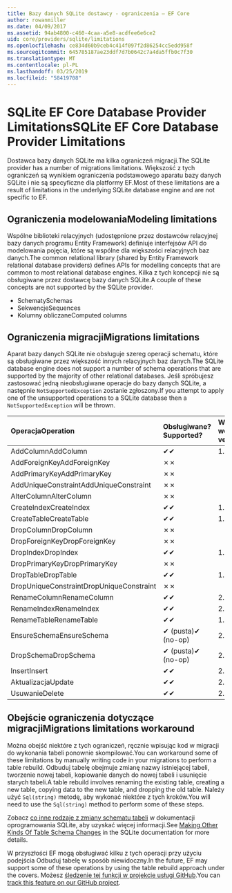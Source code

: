 ```yaml
---
title: Bazy danych SQLite dostawcy - ograniczenia — EF Core
author: rowanmiller
ms.date: 04/09/2017
ms.assetid: 94ab4800-c460-4caa-a5e8-acdfee6e6ce2
uid: core/providers/sqlite/limitations
ms.openlocfilehash: ce834d60b9ceb4c414f097f2d86254cc5edd958f
ms.sourcegitcommit: 645785187ae23ddf7d7b0642c7a4da5ffb0c7f30
ms.translationtype: MT
ms.contentlocale: pl-PL
ms.lasthandoff: 03/25/2019
ms.locfileid: "58419708"
---
```

# <a name="sqlite-ef-core-database-provider-limitations"></a><span data-ttu-id="9fb5b-102">SQLite EF Core Database Provider Limitations</span><span class="sxs-lookup"><span data-stu-id="9fb5b-102">SQLite EF Core Database Provider Limitations</span></span>

<span data-ttu-id="9fb5b-103">Dostawca bazy danych SQLite ma kilka ograniczeń migracji.</span><span class="sxs-lookup"><span data-stu-id="9fb5b-103">The SQLite provider has a number of migrations limitations.</span></span> <span data-ttu-id="9fb5b-104">Większość z tych ograniczeń są wynikiem ograniczenia podstawowego aparatu bazy danych SQLite i nie są specyficzne dla platformy EF.</span><span class="sxs-lookup"><span data-stu-id="9fb5b-104">Most of these limitations are a result of limitations in the underlying SQLite database engine and are not specific to EF.</span></span>

## <a name="modeling-limitations"></a><span data-ttu-id="9fb5b-105">Ograniczenia modelowania</span><span class="sxs-lookup"><span data-stu-id="9fb5b-105">Modeling limitations</span></span>

<span data-ttu-id="9fb5b-106">Wspólne biblioteki relacyjnych (udostępnione przez dostawców relacyjnej bazy danych programu Entity Framework) definiuje interfejsów API do modelowania pojęcia, które są wspólne dla większości relacyjnych baz danych.</span><span class="sxs-lookup"><span data-stu-id="9fb5b-106">The common relational library (shared by Entity Framework relational database providers) defines APIs for modelling concepts that are common to most relational database engines.</span></span> <span data-ttu-id="9fb5b-107">Kilka z tych koncepcji nie są obsługiwane przez dostawcę bazy danych SQLite.</span><span class="sxs-lookup"><span data-stu-id="9fb5b-107">A couple of these concepts are not supported by the SQLite provider.</span></span>

* <span data-ttu-id="9fb5b-108">Schematy</span><span class="sxs-lookup"><span data-stu-id="9fb5b-108">Schemas</span></span>
* <span data-ttu-id="9fb5b-109">Sekwencje</span><span class="sxs-lookup"><span data-stu-id="9fb5b-109">Sequences</span></span>
* <span data-ttu-id="9fb5b-110">Kolumny obliczane</span><span class="sxs-lookup"><span data-stu-id="9fb5b-110">Computed columns</span></span>

## <a name="migrations-limitations"></a><span data-ttu-id="9fb5b-111">Ograniczenia migracji</span><span class="sxs-lookup"><span data-stu-id="9fb5b-111">Migrations limitations</span></span>

<span data-ttu-id="9fb5b-112">Aparat bazy danych SQLite nie obsługuje szereg operacji schematu, które są obsługiwane przez większość innych relacyjnych baz danych.</span><span class="sxs-lookup"><span data-stu-id="9fb5b-112">The SQLite database engine does not support a number of schema operations that are supported by the majority of other relational databases.</span></span> <span data-ttu-id="9fb5b-113">Jeśli spróbujesz zastosować jedną nieobsługiwane operacje do bazy danych SQLite, a następnie `NotSupportedException` zostanie zgłoszony.</span><span class="sxs-lookup"><span data-stu-id="9fb5b-113">If you attempt to apply one of the unsupported operations to a SQLite database then a `NotSupportedException` will be thrown.</span></span>

| <span data-ttu-id="9fb5b-114">Operacja</span><span class="sxs-lookup"><span data-stu-id="9fb5b-114">Operation</span></span>            | <span data-ttu-id="9fb5b-115">Obsługiwane?</span><span class="sxs-lookup"><span data-stu-id="9fb5b-115">Supported?</span></span> | <span data-ttu-id="9fb5b-116">Wymaga wersji</span><span class="sxs-lookup"><span data-stu-id="9fb5b-116">Requires version</span></span> |
|:---------------------|:-----------|:-----------------|
| <span data-ttu-id="9fb5b-117">AddColumn</span><span class="sxs-lookup"><span data-stu-id="9fb5b-117">AddColumn</span></span>            | <span data-ttu-id="9fb5b-118">✔</span><span class="sxs-lookup"><span data-stu-id="9fb5b-118">✔</span></span>          | <span data-ttu-id="9fb5b-119">1.0</span><span class="sxs-lookup"><span data-stu-id="9fb5b-119">1.0</span></span>              |
| <span data-ttu-id="9fb5b-120">AddForeignKey</span><span class="sxs-lookup"><span data-stu-id="9fb5b-120">AddForeignKey</span></span>        | <span data-ttu-id="9fb5b-121">✗</span><span class="sxs-lookup"><span data-stu-id="9fb5b-121">✗</span></span>          |                  |
| <span data-ttu-id="9fb5b-122">AddPrimaryKey</span><span class="sxs-lookup"><span data-stu-id="9fb5b-122">AddPrimaryKey</span></span>        | <span data-ttu-id="9fb5b-123">✗</span><span class="sxs-lookup"><span data-stu-id="9fb5b-123">✗</span></span>          |                  |
| <span data-ttu-id="9fb5b-124">AddUniqueConstraint</span><span class="sxs-lookup"><span data-stu-id="9fb5b-124">AddUniqueConstraint</span></span>  | <span data-ttu-id="9fb5b-125">✗</span><span class="sxs-lookup"><span data-stu-id="9fb5b-125">✗</span></span>          |                  |
| <span data-ttu-id="9fb5b-126">AlterColumn</span><span class="sxs-lookup"><span data-stu-id="9fb5b-126">AlterColumn</span></span>          | <span data-ttu-id="9fb5b-127">✗</span><span class="sxs-lookup"><span data-stu-id="9fb5b-127">✗</span></span>          |                  |
| <span data-ttu-id="9fb5b-128">CreateIndex</span><span class="sxs-lookup"><span data-stu-id="9fb5b-128">CreateIndex</span></span>          | <span data-ttu-id="9fb5b-129">✔</span><span class="sxs-lookup"><span data-stu-id="9fb5b-129">✔</span></span>          | <span data-ttu-id="9fb5b-130">1.0</span><span class="sxs-lookup"><span data-stu-id="9fb5b-130">1.0</span></span>              |
| <span data-ttu-id="9fb5b-131">CreateTable</span><span class="sxs-lookup"><span data-stu-id="9fb5b-131">CreateTable</span></span>          | <span data-ttu-id="9fb5b-132">✔</span><span class="sxs-lookup"><span data-stu-id="9fb5b-132">✔</span></span>          | <span data-ttu-id="9fb5b-133">1.0</span><span class="sxs-lookup"><span data-stu-id="9fb5b-133">1.0</span></span>              |
| <span data-ttu-id="9fb5b-134">DropColumn</span><span class="sxs-lookup"><span data-stu-id="9fb5b-134">DropColumn</span></span>           | <span data-ttu-id="9fb5b-135">✗</span><span class="sxs-lookup"><span data-stu-id="9fb5b-135">✗</span></span>          |                  |
| <span data-ttu-id="9fb5b-136">DropForeignKey</span><span class="sxs-lookup"><span data-stu-id="9fb5b-136">DropForeignKey</span></span>       | <span data-ttu-id="9fb5b-137">✗</span><span class="sxs-lookup"><span data-stu-id="9fb5b-137">✗</span></span>          |                  |
| <span data-ttu-id="9fb5b-138">DropIndex</span><span class="sxs-lookup"><span data-stu-id="9fb5b-138">DropIndex</span></span>            | <span data-ttu-id="9fb5b-139">✔</span><span class="sxs-lookup"><span data-stu-id="9fb5b-139">✔</span></span>          | <span data-ttu-id="9fb5b-140">1.0</span><span class="sxs-lookup"><span data-stu-id="9fb5b-140">1.0</span></span>              |
| <span data-ttu-id="9fb5b-141">DropPrimaryKey</span><span class="sxs-lookup"><span data-stu-id="9fb5b-141">DropPrimaryKey</span></span>       | <span data-ttu-id="9fb5b-142">✗</span><span class="sxs-lookup"><span data-stu-id="9fb5b-142">✗</span></span>          |                  |
| <span data-ttu-id="9fb5b-143">DropTable</span><span class="sxs-lookup"><span data-stu-id="9fb5b-143">DropTable</span></span>            | <span data-ttu-id="9fb5b-144">✔</span><span class="sxs-lookup"><span data-stu-id="9fb5b-144">✔</span></span>          | <span data-ttu-id="9fb5b-145">1.0</span><span class="sxs-lookup"><span data-stu-id="9fb5b-145">1.0</span></span>              |
| <span data-ttu-id="9fb5b-146">DropUniqueConstraint</span><span class="sxs-lookup"><span data-stu-id="9fb5b-146">DropUniqueConstraint</span></span> | <span data-ttu-id="9fb5b-147">✗</span><span class="sxs-lookup"><span data-stu-id="9fb5b-147">✗</span></span>          |                  |
| <span data-ttu-id="9fb5b-148">RenameColumn</span><span class="sxs-lookup"><span data-stu-id="9fb5b-148">RenameColumn</span></span>         | <span data-ttu-id="9fb5b-149">✔</span><span class="sxs-lookup"><span data-stu-id="9fb5b-149">✔</span></span>          | <span data-ttu-id="9fb5b-150">2.2.2</span><span class="sxs-lookup"><span data-stu-id="9fb5b-150">2.2.2</span></span>            |
| <span data-ttu-id="9fb5b-151">RenameIndex</span><span class="sxs-lookup"><span data-stu-id="9fb5b-151">RenameIndex</span></span>          | <span data-ttu-id="9fb5b-152">✔</span><span class="sxs-lookup"><span data-stu-id="9fb5b-152">✔</span></span>          | <span data-ttu-id="9fb5b-153">2.1</span><span class="sxs-lookup"><span data-stu-id="9fb5b-153">2.1</span></span>              |
| <span data-ttu-id="9fb5b-154">RenameTable</span><span class="sxs-lookup"><span data-stu-id="9fb5b-154">RenameTable</span></span>          | <span data-ttu-id="9fb5b-155">✔</span><span class="sxs-lookup"><span data-stu-id="9fb5b-155">✔</span></span>          | <span data-ttu-id="9fb5b-156">1.0</span><span class="sxs-lookup"><span data-stu-id="9fb5b-156">1.0</span></span>              |
| <span data-ttu-id="9fb5b-157">EnsureSchema</span><span class="sxs-lookup"><span data-stu-id="9fb5b-157">EnsureSchema</span></span>         | <span data-ttu-id="9fb5b-158">✔ (pusta)</span><span class="sxs-lookup"><span data-stu-id="9fb5b-158">✔ (no-op)</span></span>  | <span data-ttu-id="9fb5b-159">2.0</span><span class="sxs-lookup"><span data-stu-id="9fb5b-159">2.0</span></span>              |
| <span data-ttu-id="9fb5b-160">DropSchema</span><span class="sxs-lookup"><span data-stu-id="9fb5b-160">DropSchema</span></span>           | <span data-ttu-id="9fb5b-161">✔ (pusta)</span><span class="sxs-lookup"><span data-stu-id="9fb5b-161">✔ (no-op)</span></span>  | <span data-ttu-id="9fb5b-162">2.0</span><span class="sxs-lookup"><span data-stu-id="9fb5b-162">2.0</span></span>              |
| <span data-ttu-id="9fb5b-163">Insert</span><span class="sxs-lookup"><span data-stu-id="9fb5b-163">Insert</span></span>               | <span data-ttu-id="9fb5b-164">✔</span><span class="sxs-lookup"><span data-stu-id="9fb5b-164">✔</span></span>          | <span data-ttu-id="9fb5b-165">2.0</span><span class="sxs-lookup"><span data-stu-id="9fb5b-165">2.0</span></span>              |
| <span data-ttu-id="9fb5b-166">Aktualizacja</span><span class="sxs-lookup"><span data-stu-id="9fb5b-166">Update</span></span>               | <span data-ttu-id="9fb5b-167">✔</span><span class="sxs-lookup"><span data-stu-id="9fb5b-167">✔</span></span>          | <span data-ttu-id="9fb5b-168">2.0</span><span class="sxs-lookup"><span data-stu-id="9fb5b-168">2.0</span></span>              |
| <span data-ttu-id="9fb5b-169">Usuwanie</span><span class="sxs-lookup"><span data-stu-id="9fb5b-169">Delete</span></span>               | <span data-ttu-id="9fb5b-170">✔</span><span class="sxs-lookup"><span data-stu-id="9fb5b-170">✔</span></span>          | <span data-ttu-id="9fb5b-171">2.0</span><span class="sxs-lookup"><span data-stu-id="9fb5b-171">2.0</span></span>              |

## <a name="migrations-limitations-workaround"></a><span data-ttu-id="9fb5b-172">Obejście ograniczenia dotyczące migracji</span><span class="sxs-lookup"><span data-stu-id="9fb5b-172">Migrations limitations workaround</span></span>

<span data-ttu-id="9fb5b-173">Można obejść niektóre z tych ograniczeń, ręcznie wpisując kod w migracji do wykonania tabeli ponownie skompilować.</span><span class="sxs-lookup"><span data-stu-id="9fb5b-173">You can workaround some of these limitations by manually writing code in your migrations to perform a table rebuild.</span></span> <span data-ttu-id="9fb5b-174">Odbuduj tabelę obejmuje zmianę nazwy istniejącej tabeli, tworzenie nowej tabeli, kopiowanie danych do nowej tabeli i usunięcie starych tabeli.</span><span class="sxs-lookup"><span data-stu-id="9fb5b-174">A table rebuild involves renaming the existing table, creating a new table, copying data to the new table, and dropping the old table.</span></span> <span data-ttu-id="9fb5b-175">Należy użyć `Sql(string)` metodę, aby wykonać niektóre z tych kroków.</span><span class="sxs-lookup"><span data-stu-id="9fb5b-175">You will need to use the `Sql(string)` method to perform some of these steps.</span></span>

<span data-ttu-id="9fb5b-176">Zobacz [co inne rodzaje z zmiany schematu tabeli](http://sqlite.org/lang_altertable.html#otheralter) w dokumentacji oprogramowania SQLite, aby uzyskać więcej informacji.</span><span class="sxs-lookup"><span data-stu-id="9fb5b-176">See [Making Other Kinds Of Table Schema Changes](http://sqlite.org/lang_altertable.html#otheralter) in the SQLite documentation for more details.</span></span>

<span data-ttu-id="9fb5b-177">W przyszłości EF mogą obsługiwać kilku z tych operacji przy użyciu podejścia Odbuduj tabelę w sposób niewidoczny.</span><span class="sxs-lookup"><span data-stu-id="9fb5b-177">In the future, EF may support some of these operations by using the table rebuild approach under the covers.</span></span> <span data-ttu-id="9fb5b-178">Możesz [śledzenie tej funkcji w projekcie usługi GitHub](https://github.com/aspnet/EntityFrameworkCore/issues/329).</span><span class="sxs-lookup"><span data-stu-id="9fb5b-178">You can [track this feature on our GitHub project](https://github.com/aspnet/EntityFrameworkCore/issues/329).</span></span>
